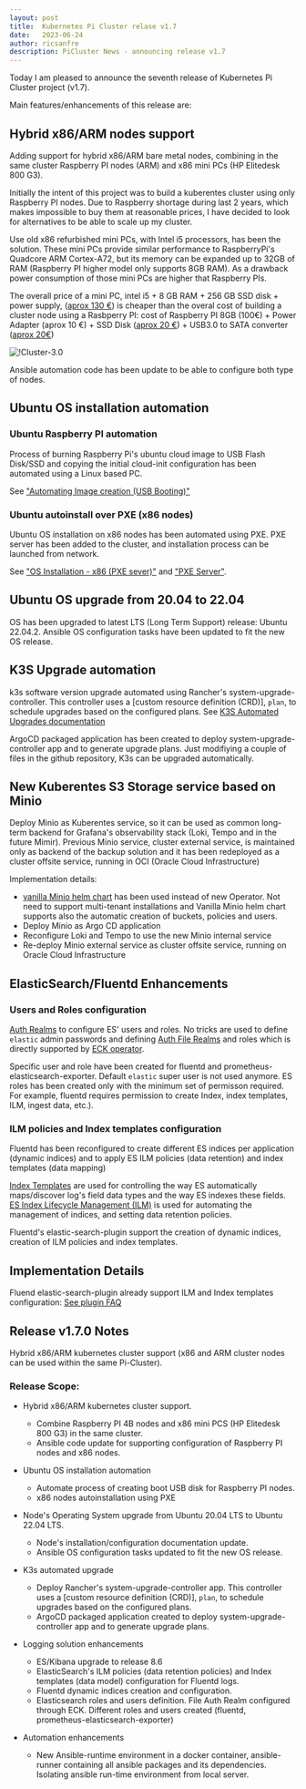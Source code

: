 ```yaml
---
layout: post
title:  Kubernetes Pi Cluster relase v1.7
date:   2023-06-24
author: ricsanfre
description: PiCluster News - announcing release v1.7
---
```



Today I am pleased to announce the seventh release of Kubernetes Pi Cluster project (v1.7). 

Main features/enhancements of this release are:


## Hybrid x86/ARM nodes support

Adding support for hybrid x86/ARM bare metal nodes, combining in the same cluster Raspberry PI nodes (ARM) and x86 mini PCs (HP Elitedesk 800 G3).

Initially the intent of this project was to build a kuberentes cluster using only Raspberry PI nodes. Due to Raspberry shortage during last 2 years, which makes impossible to buy them at reasonable prices, I have decided to look for alternatives to be able to scale up my cluster.

Use old x86 refurbished mini PCs, with Intel i5 processors, has been the solution. These mini PCs provide similar performance to RaspberryPi's Quadcore ARM Cortex-A72, but its memory can be expanded up to 32GB of RAM (Raspberry PI higher model only supports 8GB RAM). As a drawback power consumption of those mini PCs are higher that Raspberry PIs.

The overall price of a mini PC, intel i5 + 8 GB RAM + 256 GB SSD disk + power supply, ([aprox 130 €](https://www.amazon.es/HP-EliteDesk-800-G3-reacondicionado/dp/B09TL2N2M8/)) is cheaper than the overal cost of building a cluster node using a Rasbperry PI: cost of Raspberry PI 8GB (100€) + Power Adapter (aprox 10 €) + SSD Disk ([aprox 20 €](https://www.amazon.es/Kingston-SSD-A400-Disco-s%C3%B3lido/dp/B01N5IB20Q)) + USB3.0 to SATA converter ([aprox 20€](https://www.amazon.es/Startech-USB3S2SAT3CB-Adaptador-3-0-2-5-negro/dp/B00HJZJI84))


![!Cluster-3.0](/assets/img/pi-cluster-3.0.png)


Ansible automation code has been update to be able to configure both type of nodes.

## Ubuntu OS installation automation 

### Ubuntu Raspberry PI automation

Process of burning Raspberry Pi's ubuntu cloud image to USB Flash Disk/SSD and copying the initial cloud-init configuration has been automated using a Linux based PC.

See ["Automating Image creation (USB Booting)"](/docs/ubuntu/rpi/#automating-image-creation-usb-booting)


### Ubuntu autoinstall over PXE (x86 nodes)

Ubuntu OS installation on x86 nodes has been automated using PXE. PXE server has been added to the cluster, and installation process can be launched from network.

See ["OS Installation - x86 (PXE sever)"](/docs/ubuntu/x86) and ["PXE Server"](/docs/pxe-server).


## Ubuntu OS upgrade from 20.04 to 22.04

OS has been upgraded to latest LTS (Long Term Support) release: Ubuntu 22.04.2.
Ansible OS configuration tasks have been updated to fit the new OS release.

## K3S Upgrade automation

k3s software version upgrade automated using Rancher's system-upgrade-controller. This controller uses a [custom resource definition (CRD)], `plan`, to schedule upgrades based on the configured plans. See [K3S Automated Upgrades documentation](https://docs.k3s.io/upgrades/automated)


ArgoCD packaged application has been created to deploy system-upgrade-controller app and to generate upgrade plans. Just modifiying a couple of files in the github repository, K3s can be upgraded automatically.

## New Kuberentes S3 Storage service based on Minio

Deploy Minio as Kuberentes service, so it can be used as common long-term backend for Grafana's observability stack (Loki, Tempo and in the future Mimir).
Previous Minio service, cluster external service, is maintained only as backend of the backup solution and it has been redeployed as a cluster offsite service, running in OCI (Oracle Cloud Infrastructure)

Implementation details:

- [vanilla Minio helm chart](https://github.com/minio/minio/tree/master/helm/minio) has been used instead of new Operator. Not need to support multi-tenant installations and  Vanilla Minio helm chart supports also the automatic creation of buckets, policies and users.
- Deploy Minio as Argo CD application
- Reconfigure Loki and Tempo to use the new Minio internal service
- Re-deploy Minio external service as cluster offsite service, running on Oracle Cloud Infrastructure


## ElasticSearch/Fluentd Enhancements

### Users and Roles configuration

[Auth Realms](https://www.elastic.co/guide/en/elasticsearch/reference/current/realms.html) to configure ES' users and roles. No tricks are used to define `elastic` admin passwords and defining [Auth File Realms](https://www.elastic.co/guide/en/elasticsearch/reference/current/file-realm.html) and roles which is directly supported by [ECK operator](https://www.elastic.co/guide/en/cloud-on-k8s/current/k8s-users-and-roles.html).

Specific user and role have been created for fluentd and prometheus-elasticsearch-exporter. Default `elastic` super user is not used anymore. ES roles has been created only with the minimum set of permisson required. For example, fluentd requires permission to create Index, index templates, ILM, ingest data, etc.).

### ILM policies and Index templates configuration

Fluentd has been reconfigured to create different ES indices per application (dynamic indices) and to apply ES ILM policies (data retention) and index templates (data mapping)

[Index Templates](https://www.elastic.co/guide/en/elasticsearch/reference/current/index-templates.html) are used for controlling the way ES automatically maps/discover log's field data types and the way ES indexes these fields. [ES Index Lifecycle Management (ILM)](https://www.elastic.co/guide/en/elasticsearch/reference/current/index-lifecycle-management.html) is used for automating the management of indices, and setting data retention policies.

Fluentd's elastic-search-plugin support the creation of dynamic indices, creation of ILM policies and index templates.


## Implementation Details

Fluend elastic-search-plugin already support ILM and Index templates configuration: [See plugin FAQ](https://github.com/uken/fluent-plugin-elasticsearch/blob/master/README.Troubleshooting.md#example-ilm-settings)


## Release v1.7.0 Notes

Hybrid x86/ARM kubernetes cluster support (x86 and ARM cluster nodes can be used within the same Pi-Cluster).

### Release Scope:

  - Hybrid x86/ARM kubernetes cluster support.
    - Combine Raspberry PI 4B nodes and x86 mini PCS (HP Elitedesk 800 G3) in the same cluster.
    - Ansible code update for supporting configuration of Raspberry PI nodes and x86 nodes.

  - Ubuntu OS installation automation
    - Automate process of creating boot USB disk for Raspberry PI nodes.
    - x86 nodes autoinstallation using PXE

  - Node's Operating System upgrade from Ubuntu 20.04 LTS to Ubuntu 22.04 LTS.
    - Node's installation/configuration documentation update.
    - Ansible OS configuration tasks updated to fit the new OS release.

  - K3s automated upgrade
     - Deploy Rancher's system-upgrade-controller app. This controller uses a [custom resource definition (CRD)], `plan`, to schedule upgrades based on the configured plans.
     - ArgoCD packaged application created to deploy system-upgrade-controller app and to generate upgrade plans.

  - Logging solution enhancements
    - ES/Kibana upgrade to release 8.6
    - ElasticSearch's ILM policies (data retention policies) and Index templates (data model) configuration for Fluentd logs.
    - Fluentd dynamic indices creation and configuration.
    - Elasticsearch roles and users definition. File Auth Realm configured through ECK. Different roles and users created (fluentd, prometheus-elasticsearch-exporter)

  - Automation enhancements
    - New Ansible-runtime environment in a docker container, ansible-runner containing all ansible packages and its dependencies. Isolating ansible run-time environment from local server.
